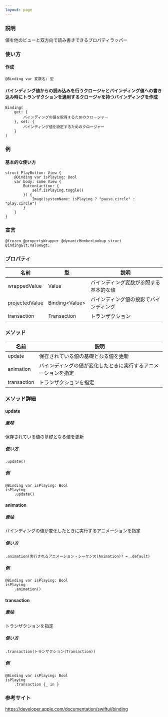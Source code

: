```yaml
---
layout: page
---
```


### 説明

値を他のビューと双方向で読み書きできるプロパティラッパー

### 使い方

#### 作成

    @Binding var 変数名: 型

#### バインディング値からの読み込みを行うクロージャとバインディング値への書き込み時にトランザクションを適用するクロージャを持つバインディングを作成

    Binding(
        get: {
            バインディングの値を取得するためのクロージャー
        }, set: {
            バインディング値を設定するためのクロージャー
        }
    )

### 例

#### 基本的な使い方

    struct PlayButton: View {
        @Binding var isPlaying: Bool
        var body: some View {
            Button(action: {
                self.isPlaying.toggle()
            }) {
                Image(systemName: isPlaying ? "pause.circle" : "play.circle")
            }
        }
    }

### 宣言

    @frozen @propertyWrapper @dynamicMemberLookup struct Binding&lt;Value&gt;

### プロパティ

| 名前             | 型              | 説明                  |
| -------------- | -------------- | ------------------- |
| wrappedValue   | Value          | バインディング変数が参照する基本的な値 |
| projectedValue | Binding&lt;Value&gt; | バインディング値の投影でバインディング |
| transaction    | Transaction    | トランザクション            |

### メソッド

| 名前          | 説明                              |
| ----------- | ------------------------------- |
| update      | 保存されている値の基礎となる値を更新              |
| animation   | バインディングの値が変化したときに実行するアニメーションを指定 |
| transaction | トランザクションを指定                     |

### メソッド詳細

#### update

##### 意味

保存されている値の基礎となる値を更新

##### 使い方

    .update()

##### 例

    @Binding var isPlaying: Bool
    isPlaying
        .update()

#### animation

##### 意味

バインディングの値が変化したときに実行するアニメーションを指定

##### 使い方

    .animation(実行されるアニメーション・シーケンス(Animation)? = .default)

##### 例

    @Binding var isPlaying: Bool
    isPlaying
        .animation()

#### transaction

##### 意味

トランザクションを指定

##### 使い方

    .transaction(トランザクション(Transaction))

##### 例

    @Binding var isPlaying: Bool
    isPlaying
        .transaction {_ in }

### 参考サイト

<https://developer.apple.com/documentation/swiftui/binding>
